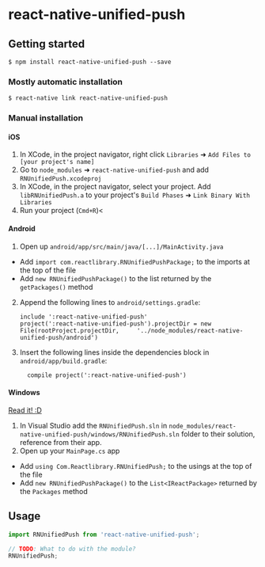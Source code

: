 
# react-native-unified-push

## Getting started

`$ npm install react-native-unified-push --save`

### Mostly automatic installation

`$ react-native link react-native-unified-push`

### Manual installation


#### iOS

1. In XCode, in the project navigator, right click `Libraries` ➜ `Add Files to [your project's name]`
2. Go to `node_modules` ➜ `react-native-unified-push` and add `RNUnifiedPush.xcodeproj`
3. In XCode, in the project navigator, select your project. Add `libRNUnifiedPush.a` to your project's `Build Phases` ➜ `Link Binary With Libraries`
4. Run your project (`Cmd+R`)<

#### Android

1. Open up `android/app/src/main/java/[...]/MainActivity.java`
  - Add `import com.reactlibrary.RNUnifiedPushPackage;` to the imports at the top of the file
  - Add `new RNUnifiedPushPackage()` to the list returned by the `getPackages()` method
2. Append the following lines to `android/settings.gradle`:
  	```
  	include ':react-native-unified-push'
  	project(':react-native-unified-push').projectDir = new File(rootProject.projectDir, 	'../node_modules/react-native-unified-push/android')
  	```
3. Insert the following lines inside the dependencies block in `android/app/build.gradle`:
  	```
      compile project(':react-native-unified-push')
  	```

#### Windows
[Read it! :D](https://github.com/ReactWindows/react-native)

1. In Visual Studio add the `RNUnifiedPush.sln` in `node_modules/react-native-unified-push/windows/RNUnifiedPush.sln` folder to their solution, reference from their app.
2. Open up your `MainPage.cs` app
  - Add `using Com.Reactlibrary.RNUnifiedPush;` to the usings at the top of the file
  - Add `new RNUnifiedPushPackage()` to the `List<IReactPackage>` returned by the `Packages` method


## Usage
```javascript
import RNUnifiedPush from 'react-native-unified-push';

// TODO: What to do with the module?
RNUnifiedPush;
```
  
